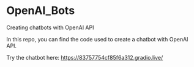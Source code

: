 # OpenAI_Bots
Creating chatbots with OpenAI API

In this repo, you can find the code used to create a chatbot with OpenAI API.

Try the chatbot here: https://83757754cf85f6a312.gradio.live/
